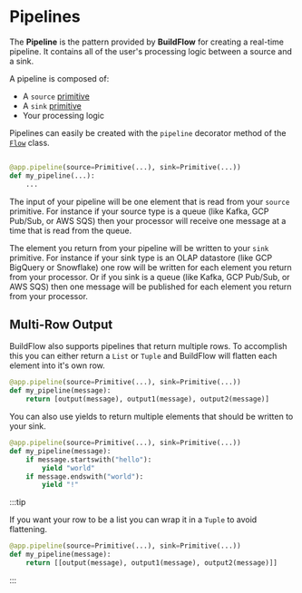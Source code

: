 # Pipelines



The **Pipeline** is the pattern provided by **BuildFlow** for creating a real-time pipeline. It contains all of the user's processing logic between a source and a sink.

A pipeline is composed of:
- A `source` [primitive](../primitives/overview)
- A `sink` [primitive](../primitives/overview)
- Your processing logic

Pipelines can easily be created with the `pipeline` decorator method of the [`Flow`](../flows/overview) class.

```python

@app.pipeline(source=Primitive(...), sink=Primitive(...))
def my_pipeline(...):
    ...

```

The input of your pipeline will be one element that is read from your `source` primitive. For instance if your source type is a queue (like Kafka, GCP Pub/Sub, or AWS SQS) then your processor will receive one message at a time that is read from the queue.

The element you return from your pipeline will be written to your `sink` primitive. For instance if your sink type is an OLAP datastore (like GCP BigQuery or Snowflake) one row will be written for each element you return from your processor. Or if you sink is a queue (like Kafka, GCP Pub/Sub, or AWS SQS) then one message will be published for each element you return from your processor.

## Multi-Row Output

BuildFlow also supports pipelines that return multiple rows. To accomplish this you can either return a `List` or `Tuple` and BuildFlow will flatten each element into it's own row.

```python
@app.pipeline(source=Primitive(...), sink=Primitive(...))
def my_pipeline(message):
    return [output(message), output1(message), output2(message)]

```

You can also use yields to return multiple elements that should be written to your sink.

```python
@app.pipeline(source=Primitive(...), sink=Primitive(...))
def my_pipeline(message):
    if message.startswith("hello"):
        yield "world"
    if message.endswith("world"):
        yield "!"

```

:::tip

If you want your row to be a list you can wrap it in a `Tuple` to avoid flattening.

```python
@app.pipeline(source=Primitive(...), sink=Primitive(...))
def my_pipeline(message):
    return [[output(message), output1(message), output2(message)]]
```

:::

